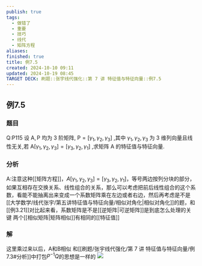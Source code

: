 ```yaml
---
publish: true
tags:
  - 做错了
  - 重要
  - 技巧
  - 线代
  - 矩阵方程
aliases: 
finished: true
title: 例7.5
created: 2024-10-10 09:11
updated: 2024-10-19 08:45
TARGET DECK: 刷题::张宇线代强化::第 7 讲 特征值与特征向量::例7.5
---
```

## 例7.5
### 题目
Q:P115 设 $\mathrm{A},\mathrm{P}$ 均为 3 阶矩阵, $\mathrm{P} = \lbrack {{\gamma }_{1},{\gamma }_{2},{\gamma }_{3}}\rbrack$ ,其中 ${\gamma }_{1},{\gamma }_{2},{\gamma }_{3}$ 为 3 维列向量且线性无关,若 $\mathrm{A}\lbrack {{\gamma }_{1},{\gamma }_{2},{\gamma }_{3}}\rbrack = \lbrack {{\gamma }_{3},{\gamma }_{2},{\gamma }_{1}}\rbrack$ ,求矩阵 $\mathrm{A}$ 的特征值与特征向量.
### 分析
A:注意这种[[矩阵方程]]，$A\lbrack {{\gamma }_{1},{\gamma }_{2},{\gamma }_{3}}\rbrack = \lbrack {{\gamma }_{3},{\gamma }_{2},{\gamma }_{1}}\rbrack$，等号两边按列分块的部分，如果互相存在交换关系、线性组合的关系，那么可以考虑把前后线性组合的这个系数，看能不能抽离出来变成一个系数矩阵乘在左边或者右边，然后再考虑是不是[[大学数学/线代张宇/第五讲特征值与特征向量/相似对角化|相似对角化]]的题，和[[例3.21]]对比起来看，系数矩阵是不是[[逆矩阵|可逆矩阵]]是到底怎么处理的关键
两个[[相似矩阵|矩阵相似]]有相同的[[特征值]]
### 解
这里乘过来以后，A和B相似
和[[刷题/张宇线代强化/第 7 讲 特征值与特征向量/例7.3#分析]]中打包$P^{-1}Q$的思想是一样的
![](https://img.hwenyi.tech/202410191740787.webp)

